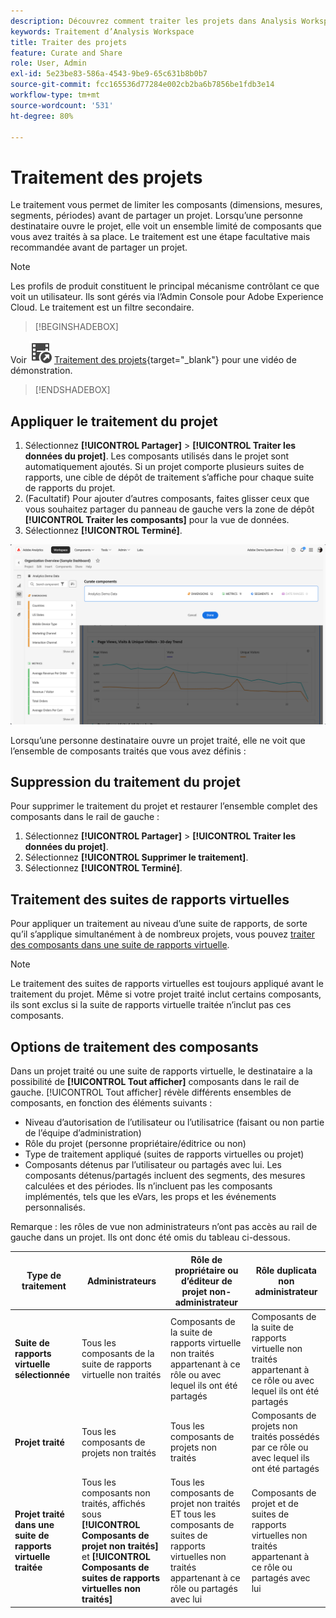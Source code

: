 ```yaml
---
description: Découvrez comment traiter les projets dans Analysis Workspace. Le traitement limite l’accès aux composants avant le partage d’un projet.
keywords: Traitement d’Analysis Workspace
title: Traiter des projets
feature: Curate and Share
role: User, Admin
exl-id: 5e23be83-586a-4543-9be9-65c631b8b0b7
source-git-commit: fcc165536d77284e002cb2ba6b7856be1fdb3e14
workflow-type: tm+mt
source-wordcount: '531'
ht-degree: 80%

---
```


# Traitement des projets

Le traitement vous permet de limiter les composants (dimensions, mesures, segments, périodes) avant de partager un projet. Lorsqu’une personne destinataire ouvre le projet, elle voit un ensemble limité de composants que vous avez traités à sa place. Le traitement est une étape facultative mais recommandée avant de partager un projet.

>[!NOTE]
> Les profils de produit constituent le principal mécanisme contrôlant ce que voit un utilisateur. Ils sont gérés via l’Admin Console pour Adobe Experience Cloud. Le traitement est un filtre secondaire.


>[!BEGINSHADEBOX]

Voir ![VideoCheckedOut](/help/assets/icons/VideoCheckedOut.svg) [Traitement des projets](https://video.tv.adobe.com/v/328084?quality=12&learn=on&captions=fre_fr){target="_blank"} pour une vidéo de démonstration.

>[!ENDSHADEBOX]


## Appliquer le traitement du projet

1. Sélectionnez **[!UICONTROL Partager]** > **[!UICONTROL Traiter les données du projet]**.
Les composants utilisés dans le projet sont automatiquement ajoutés.
Si un projet comporte plusieurs suites de rapports, une cible de dépôt de traitement s’affiche pour chaque suite de rapports du projet.
1. (Facultatif) Pour ajouter d’autres composants, faites glisser ceux que vous souhaitez partager du panneau de gauche vers la zone de dépôt **[!UICONTROL Traiter les composants]** pour la vue de données.
1. Sélectionnez **[!UICONTROL Terminé]**.


![](assets/curation-field.png)

Lorsqu’une personne destinataire ouvre un projet traité, elle ne voit que l’ensemble de composants traités que vous avez définis :


## Suppression du traitement du projet

Pour supprimer le traitement du projet et restaurer l’ensemble complet des composants dans le rail de gauche :

1. Sélectionnez **[!UICONTROL Partager]** > **[!UICONTROL Traiter les données du projet]**.
1. Sélectionnez **[!UICONTROL Supprimer le traitement]**.
1. Sélectionnez **[!UICONTROL Terminé]**.

## Traitement des suites de rapports virtuelles

Pour appliquer un traitement au niveau d’une suite de rapports, de sorte qu’il s’applique simultanément à de nombreux projets, vous pouvez [traiter des composants dans une suite de rapports virtuelle](/help/components/vrs/vrs-components.md).

>[!NOTE]
>
> Le traitement des suites de rapports virtuelles est toujours appliqué avant le traitement du projet. Même si votre projet traité inclut certains composants, ils sont exclus si la suite de rapports virtuelle traitée n’inclut pas ces composants.
> 

## Options de traitement des composants

Dans un projet traité ou une suite de rapports virtuelle, le destinataire a la possibilité de **[!UICONTROL Tout afficher]** composants dans le rail de gauche. [!UICONTROL Tout afficher] révèle différents ensembles de composants, en fonction des éléments suivants :

* Niveau d’autorisation de l’utilisateur ou l’utilisatrice (faisant ou non partie de l’équipe d’administration)
* Rôle du projet (personne propriétaire/éditrice ou non)
* Type de traitement appliqué (suites de rapports virtuelles ou projet)
* Composants détenus par l’utilisateur ou partagés avec lui. Les composants détenus/partagés incluent des segments, des mesures calculées et des périodes. Ils n’incluent pas les composants implémentés, tels que les eVars, les props et les événements personnalisés.

Remarque : les rôles de vue non administrateurs n’ont pas accès au rail de gauche dans un projet. Ils ont donc été omis du tableau ci-dessous.

| Type de traitement | Administrateurs | Rôle de propriétaire ou d’éditeur de projet non-administrateur | Rôle duplicata non administrateur |
|---|---|---|---|
| **Suite de rapports virtuelle sélectionnée** | Tous les composants de la suite de rapports virtuelle non traités | Composants de la suite de rapports virtuelle non traités appartenant à ce rôle ou avec lequel ils ont été partagés | Composants de la suite de rapports virtuelle non traités appartenant à ce rôle ou avec lequel ils ont été partagés |
| **Projet traité** | Tous les composants de projets non traités | Tous les composants de projets non traités | Composants de projets non traités possédés par ce rôle ou avec lequel ils ont été partagés |
| **Projet traité dans une suite de rapports virtuelle traitée** | Tous les composants non traités, affichés sous **[!UICONTROL Composants de projet non traités]** et **[!UICONTROL Composants de suites de rapports virtuelles non traités]** | Tous les composants de projet non traités ET tous les composants de suites de rapports virtuelles non traités appartenant à ce rôle ou partagés avec lui | Composants de projet et de suites de rapports virtuelles non traités appartenant à ce rôle ou partagés avec lui |
